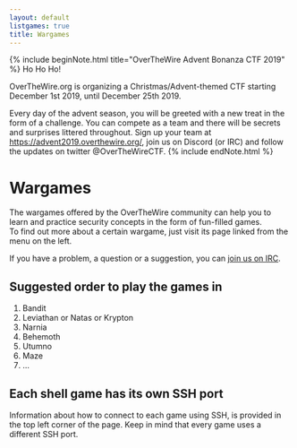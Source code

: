 ```yaml
---
layout: default
listgames: true
title: Wargames
---
```


{% include beginNote.html title="OverTheWire Advent Bonanza CTF 2019" %}
Ho Ho Ho!

OverTheWire.org is organizing a Christmas/Advent-themed CTF starting December
1st 2019, until December 25th 2019.

Every day of the advent season, you will be greeted with a new treat in the
form of a challenge. You can compete as a team and there will be secrets and
surprises littered throughout. Sign up your team at
https://advent2019.overthewire.org/, join us on Discord (or IRC) and follow the
updates on twitter @OverTheWireCTF.
{% include endNote.html %}


Wargames
========

The wargames offered by the OverTheWire community can help you to learn and practice security concepts in the form of fun-filled games.<br/>
To find out more about a certain wargame, just visit its page linked from the menu on the left.

If you have a problem, a question or a suggestion, you can [join us on IRC][contactus].

Suggested order to play the games in
------------------------------------
1. Bandit
2. Leviathan or Natas or Krypton
3. Narnia
4. Behemoth
5. Utumno
6. Maze
7. ...

Each shell game has its own SSH port
------------------------------------

Information about how to connect to each game using SSH, is provided in the top left corner of the page.
Keep in mind that every game uses a different SSH port.

[contactus]: /information/irc.html

